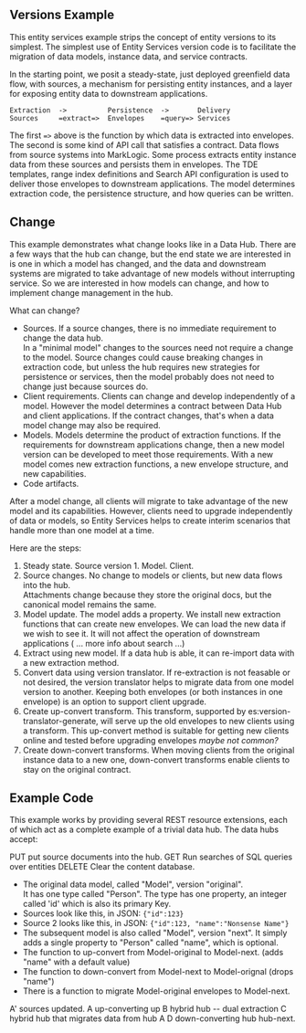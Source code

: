 Versions Example
----------------

This entity services example strips the concept of entity versions
to its simplest.  The simplest use of Entity Services version code is to
facilitate the migration of data models, instance data, and service contracts.

In the starting point, we posit a steady-state, just deployed
greenfield data flow, with sources, a mechanism for persisting entity
instances, and a layer for exposing entity data to downstream applications.

```text
Extraction  ->          Persistence  ->       Delivery
Sources     =extract=>  Envelopes    =query=> Services 
```

The first `=>` above is the function by which data is extracted
into envelopes.  The second is some kind of API call that satisfies
a contract.  Data flows from source systems into MarkLogic.  Some 
process extracts entity instance data from these sources and persists
them in envelopes.  The TDE templates, range index definitions and 
Search API configuration is used to deliver those envelopes to downstream applications.
The model determines extraction code, the persistence structure, and how
queries can be written.

Change
------

This example demonstrates what change looks like in a Data Hub.
There are a few ways that the hub can change, but the end state we are
interested in is one in which a model has changed, and the data and
downstream systems are migrated to take advantage of new models without
interrupting service.  So we are interested in how models can change, and
how to implement change management in the hub.

What can change?

* Sources.  If a source changes, there is no immediate requirement to change the data hub.  
In a "minimal model" changes to the sources need not require a change to the model.
Source changes could cause breaking changes in extraction code, but unless the
hub requires new strategies for persistence or services, then the model probably
does not need to change just because sources do.
* Client requirements.  Clients can change and develop independently of a model. However
the model determines a contract between Data Hub and client applications.  If the contract 
changes, that's when a data model change may also be required.
* Models.  Models determine the product of extraction functions.  If the requirements
for downstream applications change, then a new model version can be developed to meet 
those requirements. With a new model comes new extraction functions, a new envelope 
structure, and new capabilities.
* Code artifacts.

After a model change, all clients will migrate to take advantage of the new model and its
capabilities.  However, clients need to upgrade independently of data or models, so
Entity Services helps to create interim scenarios that handle more than one model at a time.

Here are the steps:

1. Steady state.  Source version 1.  Model.  Client.
1. Source changes.  No change to models or clients, but new data flows into the hub.  
Attachments change because they store the original docs, but the canonical model remains the same.
1. Model update.  The model adds a property.  We install new extraction functions that can create new envelopes.
We can load the new data if we wish to see it. It will not affect the operation of downstream applications 
( ... more info about search ...)
1. Extract using new model.  If a data hub is able, it can re-import data with a new extraction method.
1. Convert data using version translator.  If re-extraction is not feasable or not desired, the version
translator helps to migrate data from one model version to another.  Keeping both envelopes 
(or both instances in one envelope) is an option to support client upgrade.
1. Create up-convert transform.  This transform, supported by es:version-translator-generate, 
will serve up the old envelopes to new clients using a transform.  This up-convert method is 
suitable for getting new clients online and tested before upgrading envelopes *maybe not common?*
1. Create down-convert transforms.  When moving clients from the original instance data to a new one, 
down-convert transforms enable clients to stay on the original contract.

Example Code
------------

This example works by providing several REST resource extensions, each of which act as a complete 
example of a trivial data hub.  The data hubs accept:

PUT  put source documents into the hub.
GET  Run searches of SQL queries over entities
DELETE Clear the content database.

* The original data model, called "Model", version "original".  
It has one type called "Person".  The type has one property, 
an integer called 'id' which is also its primary Key.
* Sources look like this, in JSON: `{"id":123}`
* Source 2 looks like this, in JSON: `{"id":123, "name":"Nonsense Name"}`
* The subsequent model is also called "Model", version "next".  It simply adds a single 
property to "Person" called "name", which is optional.
* The function to up-convert from Model-original to Model-next. (adds "name" with a default value)
* The function to down-convert from Model-next to Model-orignal (drops "name")
* There is a function to migrate Model-original envelopes to Model-next.


A' sources updated.
A up-converting up
B hybrid hub -- dual extraction
C hybrid hub that migrates data from hub A
D down-converting hub
hub-next.

